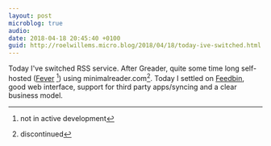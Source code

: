 ```yaml
---
layout: post
microblog: true
audio: 
date: 2018-04-18 20:45:40 +0100
guid: http://roelwillems.micro.blog/2018/04/18/today-ive-switched.html
---
```

Today I've switched RSS service.  After Greader, quite some time long self-hosted ([Fever](https://feedafever.com/) [^1]) using minimalreader.com[^2]. Today I settled on [Feedbin](https://feedbin.com/), good web interface, support for third party apps/syncing and a clear business model.

[^1]:not in active development
[^2]:discontinued
